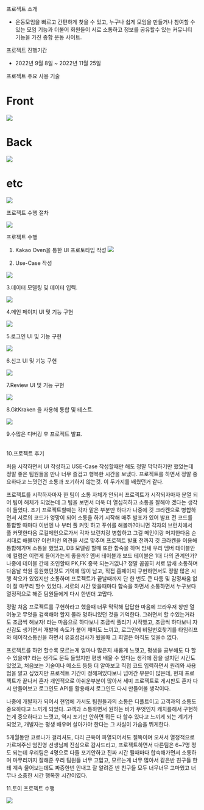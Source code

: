 프로젝트 소개
- 운동모임을 빠르고 간편하게 찾을 수 있고, 누구나 쉽게 모임을 만들거나 참여할 수 있는 모임 기능과 더불어 회원들이 서로 소통하고 정보를 공유할수 있는 커뮤니티 기능을 가진 종합 운동 사이트.

프로젝트 진행기간
- 2022년 9월 8일 ~ 2022년 11월 25일

프로젝트 주요 사용 기술 
 # Front
 
 
 ![](https://velog.velcdn.com/images/hunsik0302/post/c97f0932-b749-43af-a7af-e8c1e8751177/image.PNG)

 # Back
 
 ![](https://velog.velcdn.com/images/hunsik0302/post/5e6a71a1-0602-452c-a284-a7d31c3b287c/image.PNG)

 # etc
 ![](https://velog.velcdn.com/images/hunsik0302/post/0a0c5ad5-029a-4231-8f49-3b55ed952ad1/image.PNG)


프로젝트 수행 절차

![](https://velog.velcdn.com/images/hunsik0302/post/4b44e069-c5fe-453f-858d-e1b604309d9a/image.PNG)

프로젝트 수행

1. Kakao Oven을 통한 UI 프로토타입 작성
![](https://velog.velcdn.com/images/hunsik0302/post/5c0125d7-553f-40e2-8500-15bef781f7c0/image.PNG)


2. Use-Case 작성

![](https://velog.velcdn.com/images/hunsik0302/post/f2c6990f-a097-4ace-843c-c3321cd59e11/image.PNG)

3.데이터 모델링 및 데이터 입력.

![](https://velog.velcdn.com/images/hunsik0302/post/9d3a9ed1-ea7d-45cf-bd4f-db84954e43a7/image.PNG)


4.메인 페이지 UI 및 기능 구현


![](https://velog.velcdn.com/images/hunsik0302/post/7f288079-39e5-4f26-9a7a-53dd2174d1de/image.PNG)


5.로그인 UI 및 기능 구현

![](https://velog.velcdn.com/images/hunsik0302/post/30422d6f-19a8-42de-9b89-7d17f9d79950/image.PNG)

6.신고 UI 및 기능 구현

![](https://velog.velcdn.com/images/hunsik0302/post/d9d47b7e-e75a-40d9-b5d4-64dc3fe45235/image.PNG)


7.Review UI 및 기능 구현

![](https://velog.velcdn.com/images/hunsik0302/post/8cf2ceed-f5cf-48c6-83ef-945b7a56240d/image.PNG)


8.GitKraken 을 사용해 통합 및 테스트.


![](https://velog.velcdn.com/images/hunsik0302/post/5043d002-cce7-480e-9b00-4d935f7acafd/image.PNG)

9.수많은 디버깅 후 프로젝트 발표.

<br>
10.프로젝트 후기

 처음 시작하면서 UI 작성하고 USE-Case 작성할때만 해도 정말 막막하기만 했었는데 정말 좋은 팀원들을 만나 너무 즐겁고 행복한 시간을 보냈다.
프로젝트를 하면서 정말 중요하다고 느꼇던건 소통과 포기하지 않는것. 이 두가지를 배웠던거 같다. 
 
프로젝트를 시작하자마자 한 팀이 소통 자체가 안되서 프로젝트가 시작되자마자 분열 되어
팀이 해체가 되었는데 그 팀을 보면서 더욱 더 열심히하고 소통을 잘해야 겠다는 생각이 들었다.
 초기 프로젝트할때는 각자 맡은 부분만 하다가 나중에 깃 크라켄으로 병합하면서 서로의 코드가 엉망이 되어 
소통을 하기 시작해 매주 발표가 있어 발표 전 코드를 통합할 때마다 이번엔 나 부터 풀 커밋 하고 푸쉬를 해볼까?아니면
 각자의 브런치에서 풀 커밋한다음 로컬메인으로가서 각자 브런치랑 병합하고 그걸 메인이랑 머지한다음 순서대로 해볼까? 
이런저런 의견을 서로 맞추며 프로젝트 발표 전까지 깃 크라켄을 이용해 통합해가며 소통을 했었고,
DB 모델링 할때 또한 합숙을 하며 밤새 우리 멤버 테이블안에 컬럼은 이런게 들어가는게 좋을까? 멤버 테이블과 보드 테이블은
1대 다의 관계인가? 나중에 테이블 간에 조인할때 PK,FK 중복 되는거없나? 정말 꼼꼼히 서로 밤새 소통하며 다음날 학원 등원했던것도
기억에 많이 남고, 직접 홈페이지 구현하면서도 정말 많은 시행 착오가 있었지만 소통하며
프로젝트가 끝날때까지 단 한 번도 큰 다툼 및 감정싸움 없이 잘 마무리 할수 있었다.
서로의 시간 맞을때마다 합숙을 하면서 소통하면서 누구보다 열정적으로 해준 팀원들에게 다시 한번더 고맙다.

정말 처음 프로젝트를 구현하라고 했을때 너무 막막해 답답한 마음에 브라우저 창만 열어놓고 무엇을 검색해야 할지 몰라
멍하니있던 것을 기억한다. 그러면서 할 수있는거라도 조금씩 해보자! 라는 마음으로 하다보니 조금씩 풀리기 시작했고,
조금씩 하다보니 자신감도 생기면서 개발에 속도가 붙어 재미도 느끼고, 로그인에 비밀번호찾기를 타임리프와 에이작스통신을 하면서
유효성검사가 됬을때 그 희열은 아직도 잊을수 없다. 

프로젝트를 하면 할수록 모르는게 얼마나 많은지 새롭게 느꼇고, 평생을 공부해도 다 할 수 있을까? 라는 생각도 문득 들었지만
평생 배울 수 있다는 생각에 잠을 설치던 시간도 있었고, 처음보는 기술이나 메소드 등등 더 알아보고 직접 코드 입력하면서 원리와 
사용법을 알고 싶었지만 프로젝트 기간이 정해져있다보니 넘어간 부분이 많은데, 현재 프로젝트가 끝나서 혼자 개인적으로 아쉬운부분이
많아서 세미 프로젝트로 게시판도 혼자 다시 만들어보고 로그인도 API를 활용해서 로그인도 다시 만들어볼 생각이다.

나중에 개발자가 되어서 현업에 가서도 팀원들과의 소통은 디폴트이고 고객과의 소통도 중요하다고 느끼게 되었다.
고객과 소통하면서 원하는 바가 무엇인지 캐치를해서 구현하는게 중요하다고 느꼇고, 역시 포기만 안하면 뭐든 다 할수 있다고 느끼게
되는 계기가 되었고, 개발자는 평생 배우며 살아가야 한다는 그 사실이 가슴을 뛰게한다.

5개월동안 코로나가 걸리셔도, 다리 근육이 파열되어서도 절뚝이며 오셔서 열정적으로 가르쳐주신 엄진영 선생님께 진심으로 감사드리고,
프로젝트하면서 다른팀은 6~7명 정도 되는데 우리팀은 4명으로 다들 포기안하고 진짜 시간 될때마다 합숙해가면서 소통하며 마무리까지
잘해준 우리 팀원들 너무 고맙고, 모르는게 너무 많아서 같은반 친구들 한테 계속 물어보는데도 짜증한번 안내고 잘 알려준 반 친구들 
모두 너무너무 고마웠고 너무나 소중한 시간 행복한 시간이였다.


11.토이 프로젝트 수행

![](https://velog.velcdn.com/images/hunsik0302/post/94bcb7a4-5715-4378-baf4-cb619ca1a904/image.png)

